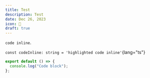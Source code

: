 ```yaml
---
title: Test
description: Test
date: Dec 26, 2023
icon: 🧪
draft: true
---
```


`code inline`.

`const codeInline: string = 'highlighted code inline'`{lang="ts"}

```js [file.js]{4-6,7} meta-info=val
export default () => {
  console.log("Code block");
};
```
